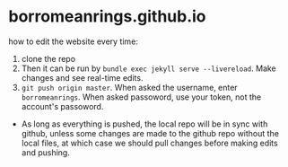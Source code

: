 # borromeanrings.github.io

how to edit the website every time:
 1. clone the repo
 2. Then it can be run by `bundle exec jekyll serve --livereload`. Make changes and see real-time edits.
 3. `git push origin master`. When asked the username, enter `borromeanrings`. When asked passoword, use your token, not the account's passoword.

* As long as everything is pushed, the local repo will be in sync with github, unless some changes are made to the github repo without the local files, at which case we should pull changes before making edits and pushing.
